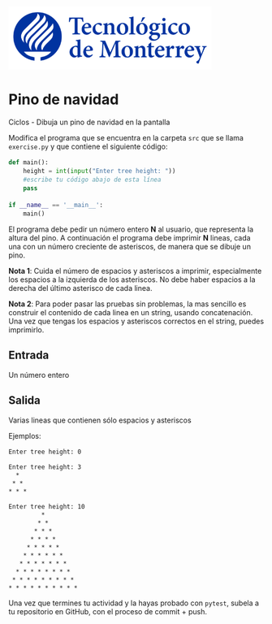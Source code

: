 ![Tec de Monterrey](../../images/logotecmty.png)
# Pino de navidad
Ciclos - Dibuja un pino de navidad en la pantalla

Modifica el programa que se encuentra en la carpeta `src` que se llama
`exercise.py` y que contiene el siguiente código:

```python
def main():
    height = int(input("Enter tree height: "))
    #escribe tu código abajo de esta línea
    pass

if __name__ == '__main__':
    main()
```

El programa debe pedir un número entero **N** al usuario, que representa la altura
del pino.
A continuación el programa debe imprimir **N** lineas, cada una con un número
creciente de asteriscos, de manera que se dibuje un pino.

**Nota 1**: Cuida el número de espacios y asteriscos a imprimir,
especialmente los espacios a la izquierda de los asteriscos.
No debe haber espacios a la derecha del último asterisco de cada linea.

**Nota 2**: Para poder pasar las pruebas sin problemas, la mas sencillo es
construir el contenido de cada linea en un string, usando concatenación.
Una vez que tengas los espacios y asteriscos correctos en el string, puedes
imprimirlo.

## Entrada

Un número entero

## Salida

Varias lineas que contienen sólo espacios y asteriscos

Ejemplos:

```
Enter tree height: 0
```

```
Enter tree height: 3
  *
 * *
* * *
```

```
Enter tree height: 10
         *
        * *
       * * *
      * * * *
     * * * * *
    * * * * * *
   * * * * * * *
  * * * * * * * *
 * * * * * * * * *
* * * * * * * * * *
```

Una vez que termines tu actividad y la hayas probado con
`pytest`, subela a tu repositorio en GitHub, con el proceso de commit + push.
